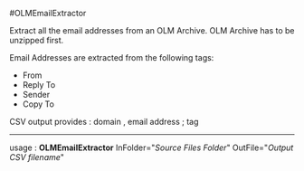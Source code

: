 #OLMEmailExtractor

Extract all the email addresses from an OLM Archive.
OLM Archive has to be unzipped first.

Email Addresses are extracted from the following tags:
+ From
+ Reply To
+ Sender
+ Copy To

CSV output provides :
domain , email address ; tag

-----

usage :
**OLMEmailExtractor** InFolder="*Source Files Folder*" OutFile="*Output CSV filename*"


